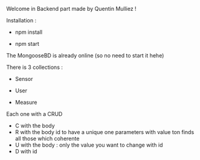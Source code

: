 Welcome in Backend part made by Quentin Mulliez !

Installation :

- npm install

- npm start

The MongooseBD is already online (so no need to start it hehe)

There is 3 collections : 
- Sensor

- User

- Measure

Each one with a CRUD

- C with the body
- R with the body
        id to have a unique one
        parameters with value ton finds all those which coherente
- U with the body : only the value you want to change with id
- D with id